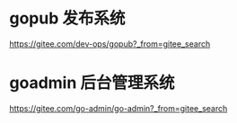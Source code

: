 
# gopub 发布系统  
https://gitee.com/dev-ops/gopub?_from=gitee_search 

# goadmin 后台管理系统
https://gitee.com/go-admin/go-admin?_from=gitee_search